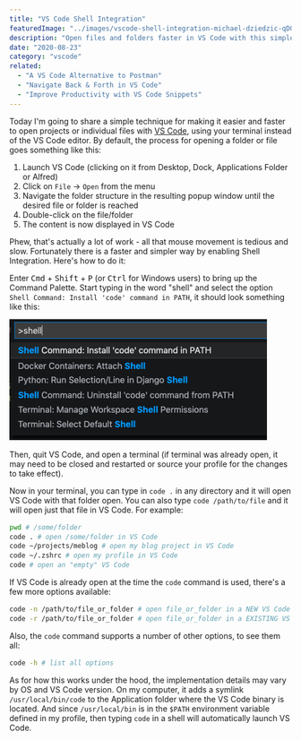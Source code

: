 ```yaml
---
title: "VS Code Shell Integration"
featuredImage: "../images/vscode-shell-integration-michael-dziedzic-qDG7XKJLKbs-unsplash.jpg"
description: "Open files and folders faster in VS Code with this simple trick to enable shell integration."
date: "2020-08-23"
category: "vscode"
related:
  - "A VS Code Alternative to Postman"
  - "Navigate Back & Forth in VS Code"
  - "Improve Productivity with VS Code Snippets"
---
```


Today I'm going to share a simple technique for making it easier and faster to open projects or individual files with [VS Code](https://code.visualstudio.com/), using your terminal instead of the VS Code editor. By default, the process for opening a folder or file goes something like this:

1. Launch VS Code (clicking on it from Desktop, Dock, Applications Folder or Alfred)
2. Click on `File` -> `Open` from the menu
3. Navigate the folder structure in the resulting popup window until the desired file or folder is reached
4. Double-click on the file/folder
5. The content is now displayed in VS Code

Phew, that's actually a lot of work - all that mouse movement is tedious and slow. Fortunately there is a faster and simpler way by enabling Shell Integration. Here's how to do it:

Enter <kbd class="markdown-kbd">Cmd</kbd> + <kbd class="markdown-kbd">Shift</kbd> + <kbd class="markdown-kbd">P</kbd> (or <kbd class="markdown-kbd">Ctrl</kbd> for Windows users) to bring up the Command Palette. Start typing in the word "shell" and select the option `Shell Command: Install 'code' command in PATH`, it should look something like this:

![vscode command palette shell integration](../images/vscode-command-palette-shell-integration.png "vscode command palette shell integration")

Then, quit VS Code, and open a terminal (if terminal was already open, it may need to be closed and restarted or source your profile for the changes to take effect).

Now in your terminal, you can type in `code .` in any directory and it will open VS Code with that folder open. You can also type `code /path/to/file` and it will open just that file in VS Code. For example:

```bash
pwd # /some/folder
code . # open /some/folder in VS Code
code ~/projects/meblog # open my blog project in VS Code
code ~/.zshrc # open my profile in VS Code
code # open an "empty" VS Code
```

If VS Code is already open at the time the `code` command is used, there's a few more options available:

```bash
code -n /path/to/file_or_folder # open file_or_folder in a NEW VS Code window
code -r /path/to/file_or_folder # open file_or_folder in a EXISTING VS Code window
```

Also, the `code` command supports a number of other options, to see them all:

```bash
code -h # list all options
```

As for how this works under the hood, the implementation details may vary by OS and VS Code version. On my computer, it adds a symlink `/usr/local/bin/code` to the Application folder where the VS Code binary is located. And since `/usr/local/bin` is in the `$PATH` environment variable defined in my profile, then typing `code` in a shell will automatically launch VS Code.